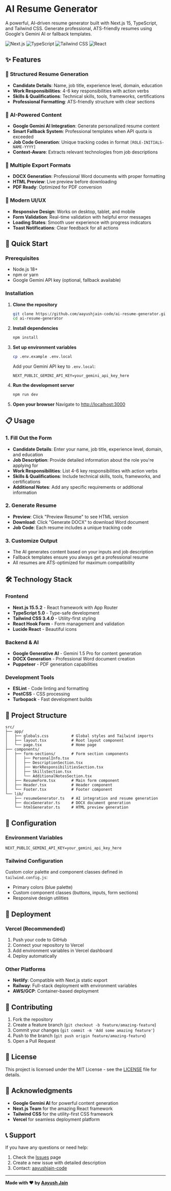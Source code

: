 # AI Resume Generator

A powerful, AI-driven resume generator built with Next.js 15, TypeScript, and Tailwind CSS. Generate professional, ATS-friendly resumes using Google's Gemini AI or fallback templates.

![Next.js](https://img.shields.io/badge/Next.js-15.5.2-black)
![TypeScript](https://img.shields.io/badge/TypeScript-5.0-blue)
![Tailwind CSS](https://img.shields.io/badge/Tailwind_CSS-3.4.0-38B2AC)
![React](https://img.shields.io/badge/React-19.1.0-61DAFB)

## ✨ Features

### 🎯 **Structured Resume Generation**
- **Candidate Details**: Name, job title, experience level, domain, education
- **Work Responsibilities**: 4-6 key responsibilities with action verbs
- **Skills & Qualifications**: Technical skills, tools, frameworks, certifications
- **Professional Formatting**: ATS-friendly structure with clear sections

### 🤖 **AI-Powered Content**
- **Google Gemini AI Integration**: Generate personalized resume content
- **Smart Fallback System**: Professional templates when API quota is exceeded
- **Job Code Generation**: Unique tracking codes in format `[ROLE-INITIALS-NAME-YYYY]`
- **Context-Aware**: Extracts relevant technologies from job descriptions

### 📄 **Multiple Export Formats**
- **DOCX Generation**: Professional Word documents with proper formatting
- **HTML Preview**: Live preview before downloading
- **PDF Ready**: Optimized for PDF conversion

### 🎨 **Modern UI/UX**
- **Responsive Design**: Works on desktop, tablet, and mobile
- **Form Validation**: Real-time validation with helpful error messages
- **Loading States**: Smooth user experience with progress indicators
- **Toast Notifications**: Clear feedback for all actions

## 🚀 Quick Start

### Prerequisites
- Node.js 18+ 
- npm or yarn
- Google Gemini API key (optional, fallback available)

### Installation

1. **Clone the repository**
   ```bash
   git clone https://github.com/aayushjain-code/ai-resume-generator.git
   cd ai-resume-generator
   ```

2. **Install dependencies**
   ```bash
   npm install
   ```

3. **Set up environment variables**
   ```bash
   cp .env.example .env.local
   ```
   
   Add your Gemini API key to `.env.local`:
   ```env
   NEXT_PUBLIC_GEMINI_API_KEY=your_gemini_api_key_here
   ```

4. **Run the development server**
   ```bash
   npm run dev
   ```

5. **Open your browser**
   Navigate to [http://localhost:3000](http://localhost:3000)

## 📋 Usage

### 1. Fill Out the Form
- **Candidate Details**: Enter your name, job title, experience level, domain, and education
- **Job Description**: Provide detailed information about the role you're applying for
- **Work Responsibilities**: List 4-6 key responsibilities with action verbs
- **Skills & Qualifications**: Include technical skills, tools, frameworks, and certifications
- **Additional Notes**: Add any specific requirements or additional information

### 2. Generate Resume
- **Preview**: Click "Preview Resume" to see HTML version
- **Download**: Click "Generate DOCX" to download Word document
- **Job Code**: Each resume includes a unique tracking code

### 3. Customize Output
- The AI generates content based on your inputs and job description
- Fallback templates ensure you always get a professional resume
- All resumes are ATS-optimized for maximum compatibility

## 🛠️ Technology Stack

### Frontend
- **Next.js 15.5.2** - React framework with App Router
- **TypeScript 5.0** - Type-safe development
- **Tailwind CSS 3.4.0** - Utility-first styling
- **React Hook Form** - Form management and validation
- **Lucide React** - Beautiful icons

### Backend & AI
- **Google Generative AI** - Gemini 1.5 Pro for content generation
- **DOCX Generation** - Professional Word document creation
- **Puppeteer** - PDF generation capabilities

### Development Tools
- **ESLint** - Code linting and formatting
- **PostCSS** - CSS processing
- **Turbopack** - Fast development builds

## 📁 Project Structure

```
src/
├── app/
│   ├── globals.css          # Global styles and Tailwind imports
│   ├── layout.tsx           # Root layout component
│   └── page.tsx             # Home page
├── components/
│   ├── form-sections/       # Form section components
│   │   ├── PersonalInfo.tsx
│   │   ├── DescriptionSection.tsx
│   │   ├── WorkResponsibilitiesSection.tsx
│   │   ├── SkillsSection.tsx
│   │   └── AdditionalNotesSection.tsx
│   ├── ResumeForm.tsx       # Main form component
│   ├── Header.tsx           # Header component
│   └── Footer.tsx           # Footer component
└── lib/
    ├── resumeGenerator.ts   # AI integration and resume generation
    ├── docxGenerator.ts     # DOCX document generation
    └── htmlGenerator.ts     # HTML preview generation
```

## 🔧 Configuration

### Environment Variables
```env
NEXT_PUBLIC_GEMINI_API_KEY=your_gemini_api_key_here
```

### Tailwind Configuration
Custom color palette and component classes defined in `tailwind.config.js`:
- Primary colors (blue palette)
- Custom component classes (buttons, inputs, form sections)
- Responsive design utilities

## 🚀 Deployment

### Vercel (Recommended)
1. Push your code to GitHub
2. Connect your repository to Vercel
3. Add environment variables in Vercel dashboard
4. Deploy automatically

### Other Platforms
- **Netlify**: Compatible with Next.js static export
- **Railway**: Full-stack deployment with environment variables
- **AWS/GCP**: Container-based deployment

## 🤝 Contributing

1. Fork the repository
2. Create a feature branch (`git checkout -b feature/amazing-feature`)
3. Commit your changes (`git commit -m 'Add some amazing feature'`)
4. Push to the branch (`git push origin feature/amazing-feature`)
5. Open a Pull Request

## 📝 License

This project is licensed under the MIT License - see the [LICENSE](LICENSE) file for details.

## 🙏 Acknowledgments

- **Google Gemini AI** for powerful content generation
- **Next.js Team** for the amazing React framework
- **Tailwind CSS** for the utility-first CSS framework
- **Vercel** for seamless deployment platform

## 📞 Support

If you have any questions or need help:

1. Check the [Issues](https://github.com/aayushjain-code/ai-resume-generator/issues) page
2. Create a new issue with detailed description
3. Contact: [aayushjain-code](https://github.com/aayushjain-code)

---

**Made with ❤️ by [Aayush Jain](https://github.com/aayushjain-code)**